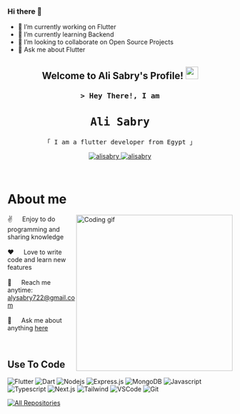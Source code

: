 ### Hi there 👋


- 🔭 I’m currently working on Flutter
- 🌱 I’m currently learning Backend
- 👯 I’m looking to collaborate on Open Source Projects
- 💬 Ask me about Flutter


<h2 align="center">
  Welcome to Ali Sabry's Profile!
  <img src="https://media.giphy.com/media/hvRJCLFzcasrR4ia7z/giphy.gif" width="28">
</h2>






<!-- Intro  -->
<h3 align="center">
        <samp>&gt; Hey There!, I am
                <b><h2 >Ali Sabry</h2></b>
        </samp>
</h3>


<p align="center"> 
<samp >
「 I am a flutter developer from Egypt 」
  </samp>
</p>

<p align="center">
 <a href="https://linkedin.com/in/ali-sabry-0a916a152" target="_blank">
  <img src="https://img.shields.io/badge/LinkedIn-0077B5?style=for-the-badge&logo=linkedin&logoColor=white" alt="alisabry"/>
 </a>

 <a href="https://facebook.com/wekaonly2020" target="_blank">
  <img src="https://img.shields.io/badge/Facebook-20BEFF?&style=for-the-badge&logo=facebook&logoColor=white" alt="alisabry"  />
  </a> 
</p>
<br />

<!-- About Section -->
 # About me
 
<p>
 <img align="right" width="350" src="/assets/programmer.gif" alt="Coding gif" />
  
 ✌️ &emsp; Enjoy to do programming and sharing knowledge <br/><br/>
 ❤️ &emsp; Love to write code and learn new features<br/><br/>
 📧 &emsp; Reach me anytime: alysabry722@gmail.com<br/><br/>
 💬 &emsp; Ask me about anything [here](https://github.com/alisabry22/alisabry22/issues)

</p>

<br/>

## Use To Code

![Flutter](https://img.shields.io/badge/Flutter-%2302569B.svg?style=for-the-badge&logo=Flutter&logoColor=white)
![Dart](https://img.shields.io/badge/dart-%230175C2.svg?style=for-the-badge&logo=dart&logoColor=white)
![Nodejs](https://img.shields.io/badge/Nodejs-3C873A?style=for-the-badge&labelColor=black&logo=node.js&logoColor=3C873A)
![Express.js](https://img.shields.io/badge/Express.js-000000?style=for-the-badge&logo=express&logoColor=white)
![MongoDB](https://img.shields.io/badge/MongoDB-4EA94B?style=for-the-badge&logo=mongodb&logoColor=white)
![Javascript](https://img.shields.io/badge/Javascript-F0DB4F?style=for-the-badge&labelColor=black&logo=javascript&logoColor=F0DB4F)
![Typescript](https://img.shields.io/badge/Typescript-007acc?style=for-the-badge&labelColor=black&logo=typescript&logoColor=007acc)
![Next.js](https://img.shields.io/badge/next.js-000000?style=for-the-badge&logo=nextdotjs&logoColor=white)
![Tailwind](https://img.shields.io/badge/Tailwind_CSS-092749?style=for-the-badge&logo=tailwindcss&logoColor=06B6D4&labelColor=000000)
![VSCode](https://img.shields.io/badge/Visual_Studio-0078d7?style=for-the-badge&logo=visual%20studio&logoColor=white)
![Git](https://img.shields.io/badge/Git-F05032?style=for-the-badge&logo=git&logoColor=white)
<br/>
<p align="left">
  <a href="https://github.com/alisabry22?tab=repositories" target="_blank"><img alt="All Repositories" title="All Repositories" src="https://img.shields.io/badge/-All%20Repos-2962FF?style=for-the-badge&logo=koding&logoColor=white"/></a>
</p>


